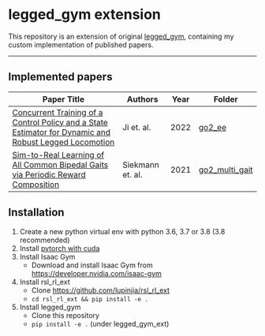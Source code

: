 # legged_gym extension #
This repository is an extension of original [legged_gym](https://github.com/leggedrobotics/legged_gym), containing my custom implementation of published papers.

---

## Implemented papers

| Paper Title | Authors | Year | Folder |
|-------------|---------|------|--------|
| [Concurrent Training of a Control Policy and a State Estimator for Dynamic and Robust Legged Locomotion](https://arxiv.org/abs/2202.05481) | Ji et. al. | 2022 | [go2_ee](https://github.com/lupinjia/legged_gym_ext/tree/master/legged_gym/envs/go2/go2_ee) |
| [Sim-to-Real Learning of All Common Bipedal Gaits via Periodic Reward Composition](https://arxiv.org/abs/2011.01387) | Siekmann et. al. | 2021 | [go2_multi_gait](https://github.com/lupinjia/legged_gym_ext/tree/master/legged_gym/envs/go2/go2_multi_gait) |

## Installation ###
1. Create a new python virtual env with python 3.6, 3.7 or 3.8 (3.8 recommended)
2. Install [pytorch with cuda](https://pytorch.org/get-started/locally/)
3. Install Isaac Gym
   - Download and install Isaac Gym from https://developer.nvidia.com/isaac-gym
4. Install rsl_rl_ext
   - Clone https://github.com/lupinjia/rsl_rl_ext
   -  `cd rsl_rl_ext && pip install -e .` 
5. Install legged_gym
    - Clone this repository
   - `pip install -e .` (under legged_gym_ext)

